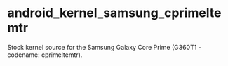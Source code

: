 # android_kernel_samsung_cprimeltemtr
Stock kernel source for the Samsung Galaxy Core Prime (G360T1 - codename: cprimeltemtr).
